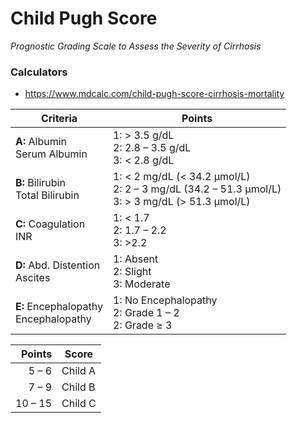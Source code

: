# Child Pugh Score

_Prognostic Grading Scale to Assess the Severity of Cirrhosis_

### Calculators

- https://www.mdcalc.com/child-pugh-score-cirrhosis-mortality

| Criteria | Points |
| --- | --- |
| __A:__ Albumin<br>Serum Albumin | 1: > 3.5 g/dL<br>2: 2.8 – 3.5 g/dL<br>3: < 2.8 g/dL |
| __B:__ Bilirubin<br>Total Bilirubin | 1: < 2 mg/dL (< 34.2 µmol/L)<br>2: 2 – 3 mg/dL (34.2 – 51.3 µmol/L)<br>3: > 3 mg/dL (> 51.3 µmol/L) |
| __C:__ Coagulation<br>INR | 1: < 1.7<br>2: 1.7 – 2.2<br>3: >2.2 |
| __D:__ Abd. Distention<br>Ascites | 1: Absent<br>2: Slight<br>3: Moderate |
| __E:__ Encephalopathy<br>Encephalopathy | 1: No Encephalopathy<br>2: Grade 1 – 2<br>2: Grade ≥ 3 |

| Points | Score |
| ---: | --- |
| 5 – 6 | Child A |
| 7 – 9 | Child B |
| 10 – 15 | Child C |